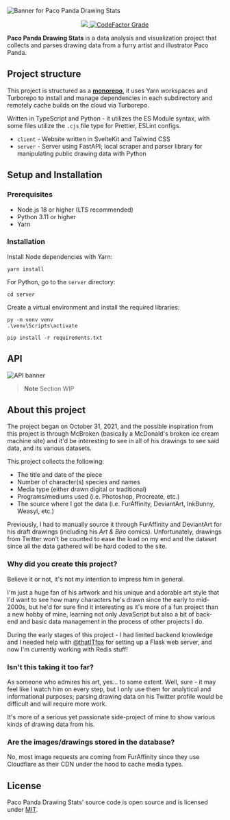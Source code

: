 ![Banner for Paco Panda Drawing Stats](https://user-images.githubusercontent.com/94678583/208869784-c68b5483-8e18-4d01-9163-d502b4cb40c5.png)

<div align="center">
  <a href="https://opensource.org/licenses/MIT">
		<img src="https://img.shields.io/github/license/kuroji-fusky/pacopanda-drawing-stats?style=flat-square">
	</a>
  <a href="https://www.codefactor.io/repository/github/kuroji-fusky/pacopanda-drawing-stats">
    <img alt="CodeFactor Grade" src="https://img.shields.io/codefactor/grade/github/kuroji-fusky/pacopanda-drawing-stats?style=flat-square">
  </a>
</div>
	
**Paco Panda Drawing Stats** is a data analysis and visualization project
that collects and parses drawing data from a furry artist and illustrator Paco
Panda.

## Project structure

This project is structured as a [**monorepo**](https://monorepo.tools/#what-is-a-monorepo),
it uses Yarn workspaces and Turborepo to install and manage dependencies in each subdirectory
and remotely cache builds on the cloud via Turborepo.

Written in TypeScript and Python - it utilizes the ES Module syntax, with some
files utilize the `.cjs` file type for Prettier, ESLint configs.

- `client` - Website written in SvelteKit and Tailwind CSS
- `server` - Server using FastAPI; local scraper and parser library for
  manipulating public drawing data with Python

## Setup and Installation

### Prerequisites

- Node.js 18 or higher (LTS recommended)
- Python 3.11 or higher
- Yarn

### Installation

Install Node dependencies with Yarn:

```console
yarn install
```

For Python, go to the `server` directory:

```console
cd server
```

Create a virtual environment and install the required libraries:

```console
py -m venv venv
.\venv\Scripts\activate

pip install -r requirements.txt
```

## API

![API banner](https://user-images.githubusercontent.com/94678583/203912229-9b6c2479-e999-4b36-9d54-205037691d18.png)

> **Note**
> Section WIP

## About this project


The project began on October 31, 2021, and the possible inspiration from this
project is through McBroken (basically a McDonald's broken ice cream machine
site) and it'd be interesting to see in all of his drawings to see said data,
and its various datasets.

This project collects the following:

- The title and date of the piece
- Number of character(s) species and names
- Media type (either drawn digital or traditional)
- Programs/mediums used (i.e. Photoshop, Procreate, etc.)
- The source where I got the data (i.e. FurAffinity, DeviantArt, InkBunny,
  Weasyl, etc.)

Previously, I had to manually source it through FurAffinity and DeviantArt for
his draft drawings (including his _Art & Biro_ comics). Unfortunately, drawings
from Twitter won't be counted to ease the load on my end and the
dataset since all the data gathered will be hard coded to the site.

### Why did you create this project?

Believe it or not, it's not my intention to impress him in general.

I'm just a huge fan of his artwork and his unique and adorable art style that
I'd want to see how many characters he's drawn since the early to mid-2000s, but
he'd for sure find it interesting as it's more of a fun project than a new hobby
of mine, learning not only JavaScript but also a bit of back-end and
basic data management in the process of other projects I do.

During the early stages of this project - I had limited backend knowledge and I
needed help with [@thatITfox][it] for setting up a Flask web server, and now
I'm currently working with Redis stuff!

### Isn't this taking it too far?

As someone who admires his art, yes... to some extent. Well, sure - it may feel
like I watch him on every step, but I only use them for analytical and
informational purposes; parsing drawing data on his Twitter profile would be
difficult and will require more work.

It's more of a serious yet passionate side-project of mine to show various kinds of
drawing data from his.

### Are the images/drawings stored in the database?

No, most image requests are coming from FurAffinity since they use Cloudflare as
their CDN under the hood to cache media types.

## License

Paco Panda Drawing Stats' source code is open source and is licensed under
[MIT](https://opensource.org/licenses/MIT).

[it]: https://github.com/thatITfox
